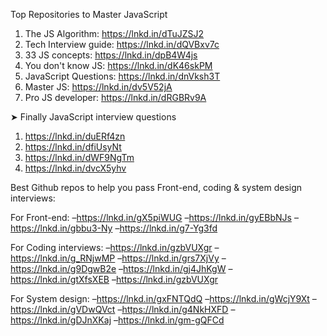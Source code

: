Top Repositories to Master JavaScript

1. The JS Algorithm: https://lnkd.in/dTuJZSJ2
2. Tech Interview guide: https://lnkd.in/dQVBxv7c
3. 33 JS concepts: https://lnkd.in/dpB4W4js
4. You don't know JS: https://lnkd.in/dK46skPM
5. JavaScript Questions: https://lnkd.in/dnVksh3T
6. Master JS: https://lnkd.in/dv5V52jA
7. Pro JS developer: https://lnkd.in/dRGBRv9A

➤ Finally JavaScript interview questions

1. https://lnkd.in/duERf4zn
2. https://lnkd.in/dfiUsyNt
3. https://lnkd.in/dWF9NgTm
4. https://lnkd.in/dvcX5yhv

Best Github repos to help you pass Front-end, coding & system design interviews:

For Front-end:
–https://lnkd.in/gX5piWUG
–https://lnkd.in/gyEBbNJs
–https://lnkd.in/gbbu3-Ny
–https://lnkd.in/g7-Yg3fd

For Coding interviews:
–https://lnkd.in/gzbVUXgr
– https://lnkd.in/g_RNjwMP
–https://lnkd.in/grs7XjVy
–https://lnkd.in/g9DgwB2e
–https://lnkd.in/gj4JhKgW
–https://lnkd.in/gtXfsXEB
–https://lnkd.in/gzbVUXgr

For System design:
–https://lnkd.in/gxFNTQdQ
–https://lnkd.in/gWcjY9Xt
–https://lnkd.in/gVDwQVct
–https://lnkd.in/g4NkHXFD
–https://lnkd.in/gDJnXKaj
–https://lnkd.in/gm-gQFCd